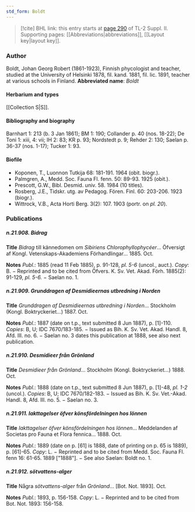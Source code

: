 ```yaml
---
std_form: Boldt
---
```


> [!cite] BHL link: this entry starts at [page 290](https://www.biodiversitylibrary.org/page/33265487) of TL-2 Suppl. II.
> Supporting pages: [[Abbreviations|abbreviations]], [[Layout key|layout key]].

### Author

Boldt, Johan Georg Robert (1861-1923), Finnish phycologist and teacher, studied at the University of Helsinki 1878, fil. kand. 1881, fil. lic. 1891, teacher at various schools in Finland. 
**Abbreviated name**: *Boldt*

#### Herbarium and types

[[Collection S|S]].

#### Bibliography and biography

Barnhart 1: 213 (b. 3 Jan 1861); BM 1: 190; Collander p. 40 (nos. 18-22); De Toni 1: xiii, 4: vii; IH 2: 83; KR p. 93; Nordstedt p. 9; Rehder 2: 130; Saelan p. 36-37 (nos. 1-17); Tucker 1: 93.

#### Biofile

- Koponen, T., Luonnon Tutkija 68: 181-191. 1964 (obit. biogr.).
- Palmgren, A., Medd. Soc. Fauna Fl. fenn. 50: 89-93. 1925 (obit.).
- Prescott, G.W., Bibl. Desmid. univ. 58. 1984 (10 titles).
- Rosberg, J.E., Tidskr. utg. av Pedagog. Fören. Finl. 60: 203-206. 1923 (biogr.).
- Wittrock, V.B., Acta Horti Berg. 3(2): 107. 1903 (portr. on *pl. 20*).

### Publications

##### n.21.908. Bidrag

**Title**
*Bidrag* till kännedomen om *Sibiriens Chlorophyllophycéer*... Öfversigt af Kongl. Vetenskaps-Akademiens Förhandlingar... 1885. Oct.

**Notes**
*Publ*.: 1885 (read 11 Feb 1885), p. 91-128, *pl. 5-6* (uncol., auct.). *Copy*: B. − Reprinted and to be cited from Öfvers. K. Sv. Vet. Akad. Förh. 1885(2): 91-129, *pl. 5-6.* − Saelan no. 1.

##### n.21.909. Grunddragen af Desmidieernas utbredning i Norden

**Title**
*Grunddragen af Desmidieernas utbredning i Norden*... Stockholm (Kongl. Boktryckeriet...) 1887. Oct.

**Notes**
*Publ*.: 1887 (date on t.p., text submitted 8 Jun 1887), p. \[1\]-110. *Copies*: B, U; IDC 7670/183-185. − Issued as Bih. K. Sv. Vet. Akad. Handl. 8, Afd. III. no. 6. − Saelan no. 3 dates this publication at 1888, see also next publication.

##### n.21.910. Desmidieer från Grönland

**Title**
*Desmidieer från Grönland*... Stockholm (Kongl. Boktryckeriet...) 1888. Oct.

**Notes**
*Publ*.: 1888 (date on t.p., text submitted 8 Jun 1887), p. \[1\]-48, *pl. 1-2* (uncol.). *Copies*: B, U; IDC 7670/182-183. − Issued as Bih. K. Sv. Vet.-Akad. Handl. 8, Afd. III. no. 5. − Saelan no. 3.

##### n.21.911. Iakttagelser öfver könsfördelningen hos lönnen

**Title**
*Iakttagelser öfver könsfördelningen hos lönnen*... Meddelanden af Societas pro Fauna et Flora fennica... 1888. Oct.

**Notes**
*Publ*.: 1889 (date on p. \[61\] is 1888, date of printing on p. 65 is 1889), p. \[61\]-65. *Copy*: L. − Reprinted and to be cited from Medd. Soc. Fauna Fl. fenn 16: 61-65. 1889 \["1888"\]. − See also Saelan: Boldt no. 1.

##### n.21.912. sötvattens-alger

**Title**
Några *sötvattens-alger* från *Grönland*... \[Bot. Not. 1893\]. Oct.

**Notes**
*Publ*.: 1893, p. 156-158. *Copy*: L. − Reprinted and to be cited from Bot. Not. 1893: 156-158.

